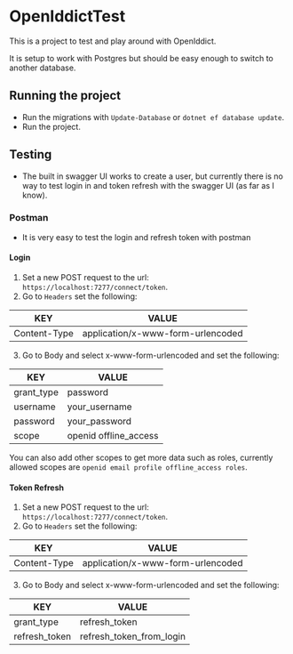 # OpenIddictTest

This is a project to test and play around with OpenIddict.

It is setup to work with Postgres but should be easy enough to switch to another database.

## Running the project
- Run the migrations with `Update-Database` or `dotnet ef database update`.
- Run the project.

## Testing
- The built in swagger UI works to create a user, but currently there is no way to test login in and token refresh with the swagger UI (as far as I know).

### Postman
- It is very easy to test the login and refresh token with postman
#### Login
1. Set a new POST request to the url: `https://localhost:7277/connect/token`.
2. Go to `Headers` set the following:

| KEY | VALUE |
| ----------- | ----------- |
| Content-Type | application/x-www-form-urlencoded |

3. Go to Body and select x-www-form-urlencoded and set the following:

| KEY | VALUE |
| ----------- | ----------- |
| grant_type | password |
| username | your_username |
| password | your_password |
| scope | openid offline_access |

You can also add other scopes to get more data such as roles, currently allowed scopes are `openid email profile offline_access roles`.

#### Token Refresh
1. Set a new POST request to the url: `https://localhost:7277/connect/token`.
2. Go to `Headers` set the following:

| KEY | VALUE |
| ----------- | ----------- |
| Content-Type | application/x-www-form-urlencoded |

3. Go to Body and select x-www-form-urlencoded and set the following:

| KEY | VALUE |
| ----------- | ----------- |
| grant_type | refresh_token |
| refresh_token | refresh_token_from_login |
